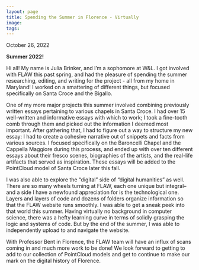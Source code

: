```yaml
---
layout: page
title: Spending the Summer in Florence - Virtually
image: 
tags:
---
```

<p> October 26, 2022 </p>
<p><b>Summer 2022!</b></p>

<p>Hi all! My name is Julia Brinker, and I’m a sophomore at W&L. I got involved with FLAW this past spring, and had the pleasure of spending the summer 
researching, editing, and writing for the project - all from my home in Maryland! I worked on a smattering of different things, but focused specifically on Santa Croce and the Bigallo.
<!-- more --> 
<p>One of my more major projects this summer involved combining previously written essays pertaining to various chapels in Santa Croce. I had over 
15 well-written and informative essays with which to work; I took a fine-tooth comb through them and picked out the information I deemed most important. 
After gathering that, I had to figure out a way to structure my new essay: I had to create a cohesive narrative out of snippets and facts from various 
sources. I focused specifically on the Baroncelli Chapel and the Cappella Maggiore during this process, and ended up with over ten different essays 
about their fresco scenes, biographies of the artists, and the real-life artifacts that served as inspiration. These essays will be added to the 
PointCloud model of Santa Croce later this fall. 
<p>I was also able to explore the “digital” side of “digital humanities” as well. There are so many wheels turning at FLAW, each one unique but 
integral– and a side I have a newfound appreciation for is the technological one. Layers and layers of code and dozens of folders organize information 
so that the FLAW website runs smoothly. I was able to get a sneak peek into that world this summer. Having virtually no background in computer science, 
there was a hefty learning curve in terms of solidly grasping the logic and systems of code. But by the end of the summer, I was able to independently 
upload to and navigate the website.
<p>With Professor Bent in Florence, the FLAW team will have an influx of scans coming in and much more work to be done! We look forward to getting to 
  add to our collection of PointCloud models and get to continue to make our mark on the digital history of Florence. 
